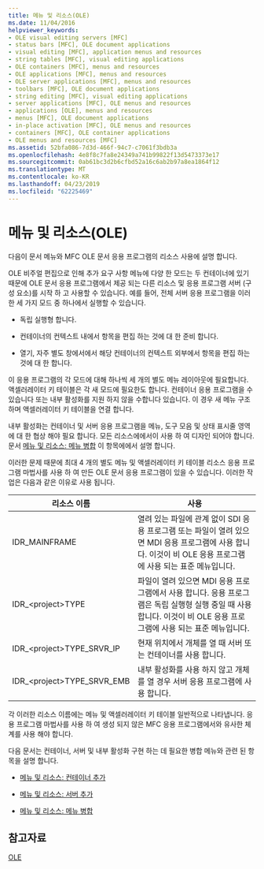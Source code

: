 ```yaml
---
title: 메뉴 및 리소스(OLE)
ms.date: 11/04/2016
helpviewer_keywords:
- OLE visual editing servers [MFC]
- status bars [MFC], OLE document applications
- visual editing [MFC], application menus and resources
- string tables [MFC], visual editing applications
- OLE containers [MFC], menus and resources
- OLE applications [MFC], menus and resources
- OLE server applications [MFC], menus and resources
- toolbars [MFC], OLE document applications
- string editing [MFC], visual editing applications
- server applications [MFC], OLE menus and resources
- applications [OLE], menus and resources
- menus [MFC], OLE document applications
- in-place activation [MFC], OLE menus and resources
- containers [MFC], OLE container applications
- OLE menus and resources [MFC]
ms.assetid: 52bfa086-7d3d-466f-94c7-c7061f3bdb3a
ms.openlocfilehash: 4e8f8c7fa8e24349a741b99822f13d5473373e17
ms.sourcegitcommit: 0ab61bc3d2b6cfbd52a16c6ab2b97a8ea1864f12
ms.translationtype: MT
ms.contentlocale: ko-KR
ms.lasthandoff: 04/23/2019
ms.locfileid: "62225469"
---
```

# <a name="menus-and-resources-ole"></a>메뉴 및 리소스(OLE)

다음이 문서 메뉴와 MFC OLE 문서 응용 프로그램의 리소스 사용에 설명 합니다.

OLE 비주얼 편집으로 인해 추가 요구 사항 메뉴에 다양 한 모드는 두 컨테이너에 있기 때문에 OLE 문서 응용 프로그램에서 제공 되는 다른 리소스 및 응용 프로그램 서버 (구성 요소)를 시작 하 고 사용할 수 있습니다. 예를 들어, 전체 서버 응용 프로그램을 이러한 세 가지 모드 중 하나에서 실행할 수 있습니다.

- 독립 실행형 합니다.

- 컨테이너의 컨텍스트 내에서 항목을 편집 하는 것에 대 한 준비 합니다.

- 열기, 자주 별도 창에서에서 해당 컨테이너의 컨텍스트 외부에서 항목을 편집 하는 것에 대 한 합니다.

이 응용 프로그램의 각 모드에 대해 하나씩 세 개의 별도 메뉴 레이아웃에 필요합니다. 액셀러레이터 키 테이블은 각 새 모드에 필요한도 합니다. 컨테이너 응용 프로그램을 수 있습니다 또는 내부 활성화를 지원 하지 않을 수합니다 있습니다. 이 경우 새 메뉴 구조 하며 액셀러레이터 키 테이블을 연결 합니다.

내부 활성화는 컨테이너 및 서버 응용 프로그램을 메뉴, 도구 모음 및 상태 표시줄 영역에 대 한 협상 해야 필요 합니다. 모든 리소스에에서이 사용 하 여 디자인 되어야 합니다. 문서 [메뉴 및 리소스: 메뉴 병합](../mfc/menus-and-resources-menu-merging.md) 이 항목에에서 설명 합니다.

이러한 문제 때문에 최대 4 개의 별도 메뉴 및 액셀러레이터 키 테이블 리소스 응용 프로그램 마법사를 사용 하 여 만든 OLE 문서 응용 프로그램이 있을 수 있습니다. 이러한 작업은 다음과 같은 이유로 사용 됩니다.

|리소스 이름|사용|
|-------------------|---------|
|IDR_MAINFRAME|열려 있는 파일에 관계 없이 SDI 응용 프로그램 또는 파일이 열려 있으면 MDI 응용 프로그램에 사용 합니다. 이것이 비 OLE 응용 프로그램에 사용 되는 표준 메뉴입니다.|
|IDR_\<project>TYPE|파일이 열려 있으면 MDI 응용 프로그램에서 사용 합니다. 응용 프로그램은 독립 실행형 실행 중일 때 사용 합니다. 이것이 비 OLE 응용 프로그램에 사용 되는 표준 메뉴입니다.|
|IDR_\<project>TYPE_SRVR_IP|현재 위치에서 개체를 열 때 서버 또는 컨테이너를 사용 합니다.|
|IDR_\<project>TYPE_SRVR_EMB|내부 활성화를 사용 하지 않고 개체를 열 경우 서버 응용 프로그램에 사용 합니다.|

각 이러한 리소스 이름에는 메뉴 및 액셀러레이터 키 테이블 일반적으로 나타냅니다. 응용 프로그램 마법사를 사용 하 여 생성 되지 않은 MFC 응용 프로그램에서와 유사한 체계를 사용 해야 합니다.

다음 문서는 컨테이너, 서버 및 내부 활성화 구현 하는 데 필요한 병합 메뉴와 관련 된 항목을 설명 합니다.

- [메뉴 및 리소스: 컨테이너 추가](../mfc/menus-and-resources-container-additions.md)

- [메뉴 및 리소스: 서버 추가](../mfc/menus-and-resources-server-additions.md)

- [메뉴 및 리소스: 메뉴 병합](../mfc/menus-and-resources-menu-merging.md)

## <a name="see-also"></a>참고자료

[OLE](../mfc/ole-in-mfc.md)
